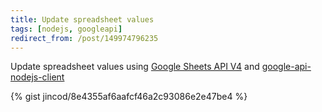 ```yaml
---
title: Update spreadsheet values
tags: [nodejs, googleapi]
redirect_from: /post/149974796235
---
```


Update spreadsheet values using [Google Sheets API V4](https://developers.google.com/sheets/reference/rest/v4/spreadsheets.values/update) and [google-api-nodejs-client](https://github.com/google/google-api-nodejs-client)

{% gist jincod/8e4355af6aafcf46a2c93086e2e47be4 %}